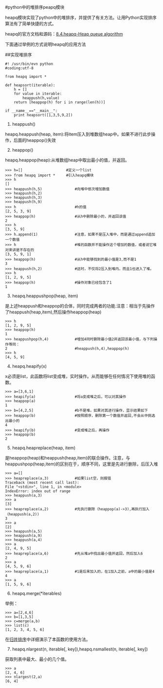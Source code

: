 #python中的堆排序peapq模块

heapq模块实现了python中的堆排序，并提供了有关方法。让用Python实现排序算法有了简单快捷的方式。

heapq的官方文档和源码：[8.4.heapq-Heap queue algorithm](https://docs.python.org/2/library/heapq.html)

下面通过举例的方式说明heapq的应用方法

##实现堆排序

    #! /usr/bin/evn python
    #coding:utf-8

    from heapq import *

    def heapsort(iterable):
        h = []
        for value in iterable:
            heappush(h,value)
        return [heappop(h) for i in range(len(h))]

    if __name__=="__main__":
        print heapsort([1,3,5,9,2])

1. heappush()

heapq.heappush(heap, item):将item压入到堆数组heap中。如果不进行此步操作，后面的heappop()失效

2. heappop()

heapq.heappop(heap):从堆数组heap中取出最小的值，并返回。

    >>> h=[]                    #定义一个list
    >>> from heapq import *     #引入heapq模块
    >>> h
    []
    >>> heappush(h,5)               #向堆中依次增加数值
    >>> heappush(h,2)
    >>> heappush(h,3)
    >>> heappush(h,9)
    >>> h                           #h的值
    [2, 5, 3, 9]
    >>> heappop(h)                  #从h中删除最小的，并返回该值
    2
    >>> h
    [3, 5, 9]
    >>> h.append(1)                 #注意，如果不是压入堆中，而是通过append追加一个数值
    >>> h                           #堆的函数并不能操作这个增加的数值，或者说它堆对来讲是不存在的
    [3, 5, 9, 1]
    >>> heappop(h)                  #从h中能够找到的最小值是3,而不是1
    3
    >>> heappush(h,2)               #这时，不仅将2压入到堆内，而且1也进入了堆。
    >>> h
    [1, 2, 9, 5]
    >>> heappop(h)                  #操作对象已经包含了1
    1

3. heapq.heappushpop(heap, item)

是上述heappush和heappop的合体，同时完成两者的功能.注意：相当于先操作了heappush(heap,item),然后操作heappop(heap)

    >>> h
    [1, 2, 9, 5]
    >>> heappop(h)
    1
    >>> heappushpop(h,4)            #增加4同时删除最小值2并返回该最小值，与下列操作等同：
    2                               #heappush(h,4),heappop(h)
    >>> h
    [4, 5, 9]

4. heapq.heapify(x)

x必须是list，此函数将list变成堆，实时操作。从而能够在任何情况下使用堆的函数。

    >>> a=[3,6,1]
    >>> heapify(a)                  #将a变成堆之后，可以对其操作
    >>> heappop(a)
    1
    >>> b=[4,2,5]                   #b不是堆，如果对其进行操作，显示结果如下
    >>> heappop(b)                  #按照顺序，删除第一个数值并返回,不会从中挑选出最小的
    4
    >>> heapify(b)                  #变成堆之后，再操作
    >>> heappop(b)
    2

5. heapq.heapreplace(heap, item)

是heappop(heap)和heappush(heap,item)的联合操作。注意，与heappushpop(heap,item)的区别在于，顺序不同，这里是先进行删除，后压入堆

    >>> a=[]
    >>> heapreplace(a,3)            #如果list空，则报错
    Traceback (most recent call last):
    File "<stdin>", line 1, in <module>
    IndexError: index out of range
    >>> heappush(a,3)
    >>> a
    [3]
    >>> heapreplace(a,2)            #先执行删除（heappop(a)->3),再执行加入（heappush(a,2))
    3
    >>> a
    [2]
    >>> heappush(a,5)  
    >>> heappush(a,9)
    >>> heappush(a,4)
    >>> a
    [2, 4, 9, 5]
    >>> heapreplace(a,6)            #先从堆a中找出最小值并返回，然后加入6
    2
    >>> a
    [4, 5, 9, 6]
    >>> heapreplace(a,1)            #1是后来加入的，在1加入之前，a中的最小值是4
    4
    >>> a
    [1, 5, 9, 6]

6. heapq.merge(\*iterables)

举例：

    >>> a=[2,4,6]         
    >>> b=[1,3,5]
    >>> c=merge(a,b)
    >>> list(c)
    [1, 2, 3, 4, 5, 6]

在[归并排序](https://github.com/qiwsir/algorithm/blob/master/merge_sort.md)中详细演示了本函数的使用方法。

7. heapq.nlargest(n, iterable[, key]),heapq.nsmallest(n, iterable[, key])

获取列表中最大、最小的几个值。

    >>> a   
    [2, 4, 6]
    >>> nlargest(2,a)
    [6, 4]

